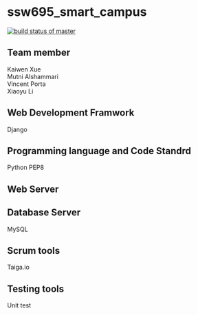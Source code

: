 # ssw695_smart_campus
[![build status of master](https://travis-ci.org/kxue4/ssw695_smart_campus.svg?branch=master)](https://travis-ci.org/kxue4/ssw695_smart_campus) 
## Team member
Kaiwen Xue  
Mutni Alshammari  
Vincent Porta  
Xiaoyu Li
## Web Development Framwork
Django
## Programming language and Code Standrd
Python PEP8
## Web Server

## Database Server
MySQL
## Scrum tools
Taiga.io
## Testing tools
Unit test
